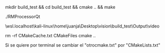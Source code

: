 mkdir build_test && cd build_test && cmake .. && make

./RMProcessorQt



\\wsl.localhost\kali-linux\home\juanja\Desktop\vision\build_test\Output\video

rm -rf CMakeCache.txt CMakeFiles
cmake ..


Si se quiere por terminal se cambiar el "otrocmake.txt" por "CMakeLists.txt"